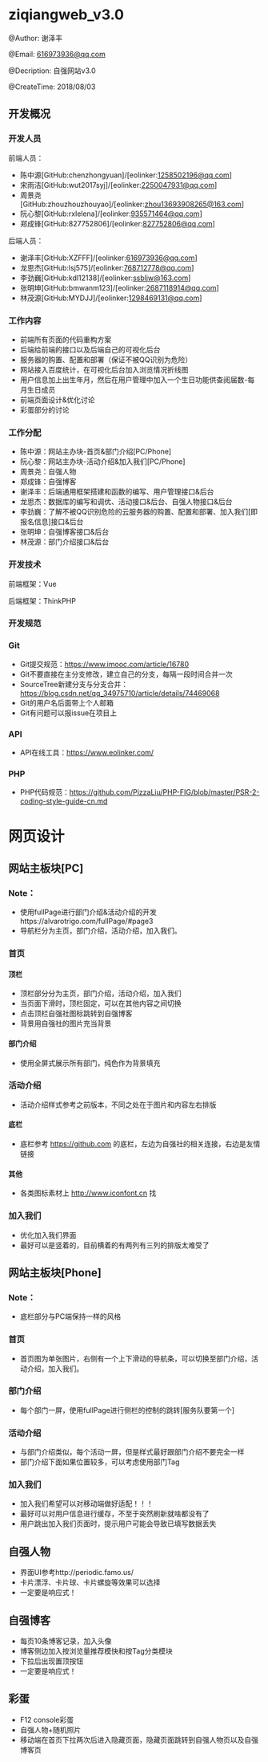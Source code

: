 # ziqiangweb_v3.0

@Author: 谢泽丰

@Email: 616973936@qq.com

@Decription: 自强网站v3.0

@CreateTime: 2018/08/03



## 开发概况

### 开发人员

前端人员：

- 陈中源[GitHub:chenzhongyuan]/[eolinker:1258502196@qq.com]
- 宋雨洁[GitHub:wut2017syj]/[eolinker:2250047931@qq.com]
- 周景尧[GitHub:zhouzhouzhouyao]/[eolinker:zhou13693908265@163.com]
- 阮心黎[GitHub:rxlelena]/[eolinker:935571464@qq.com]
- 郑成锋[GitHub:827752806]/[eolinker:827752806@qq.com]

后端人员：

- 谢泽丰[GitHub:XZFFF]/[eolinker:616973936@qq.com]
- 龙思杰[GitHub:lsj575]/[eolinker:768712778@qq.com]
- 李劲巍[GitHub:kdl12138]/[eolinker:ssbljw@163.com]
- 张明坤[GitHub:bmwanm123]/[eolinker:2687118914@qq.com]
- 林茂源[GitHub:MYDJJ]/[eolinker:1298469131@qq.com]

### 工作内容

- 前端所有页面的代码重构方案
- 后端给前端的接口以及后端自己的可视化后台
- 服务器的购置、配置和部署（保证不被QQ识别为危险）
- 网站接入百度统计，在可视化后台加入浏览情况折线图
- 用户信息加上出生年月，然后在用户管理中加入一个生日功能供查阅届数-每月生日成员
- 前端页面设计&优化讨论
- 彩蛋部分的讨论

### 工作分配

- 陈中源：网站主办块-首页&部门介绍[PC/Phone]
- 阮心黎：网站主办块-活动介绍&加入我们[PC/Phone]
- 周景尧：自强人物
- 郑成锋：自强博客
- 谢泽丰：后端通用框架搭建和函数的编写、用户管理接口&后台
- 龙思杰：数据库的编写和调优、活动接口&后台、自强人物接口&后台
- 李劲巍：了解不被QQ识别危险的云服务器的购置、配置和部署、加入我们[即报名信息]接口&后台
- 张明坤：自强博客接口&后台
- 林茂源：部门介绍接口&后台

### 开发技术

前端框架：Vue

后端框架：ThinkPHP

### 开发规范

### Git

- Git提交规范：https://www.imooc.com/article/16780
- Git不要直接在主分支修改，建立自己的分支，每隔一段时间合并一次
- SourceTree新建分支与分支合并：https://blog.csdn.net/qq_34975710/article/details/74469068
- Git的用户名后面带上个人邮箱
- Git有问题可以报issue在项目上

### API

- API在线工具：https://www.eolinker.com/

### PHP

- PHP代码规范：https://github.com/PizzaLiu/PHP-FIG/blob/master/PSR-2-coding-style-guide-cn.md



# 网页设计

## 网站主板块[PC]

### Note：

- 使用fullPage进行部门介绍&活动介绍的开发https://alvarotrigo.com/fullPage/#page3
- 导航栏分为主页，部门介绍，活动介绍，加入我们。

### 首页

#### 顶栏

- 顶栏部分分为主页，部门介绍，活动介绍，加入我们
- 当页面下滑时，顶栏固定，可以在其他内容之间切换
- 点击顶栏自强社图标跳转到自强博客
- 背景用自强社的图片充当背景

#### 部门介绍

- 使用全屏式展示所有部门，纯色作为背景填充

### 活动介绍

- 活动介绍样式参考之前版本，不同之处在于图片和内容左右排版

#### 底栏

- 底栏参考 https://github.com 的底栏，左边为自强社的相关连接，右边是友情链接

#### 其他

- 各类图标素材上 http://www.iconfont.cn 找

### 加入我们

- 优化加入我们界面
- 最好可以是竖着的，目前横着的有两列有三列的排版太难受了



## 网站主板块[Phone]

### Note：

- 底栏部分与PC端保持一样的风格

### 首页

- 首页图为单张图片，右侧有一个上下滑动的导航条，可以切换至部门介绍，活动介绍，加入我们。

### 部门介绍

- 每个部门一屏，使用fullPage进行侧栏的控制的跳转[服务队要第一个]

### 活动介绍

- 与部门介绍类似，每个活动一屏，但是样式最好跟部门介绍不要完全一样
- 部门介绍下面如果位置较多，可以考虑使用部门Tag

### 加入我们

- 加入我们希望可以对移动端做好适配！！！
- 最好可以对用户信息进行缓存，不至于突然刷新就啥都没有了
- 用户跳出加入我们页面时，提示用户可能会导致已填写数据丢失



## 自强人物

- 界面UI参考http://periodic.famo.us/
- 卡片漂浮、卡片球、卡片螺旋等效果可以选择
- 一定要是响应式！



## 自强博客

- 每页10条博客记录，加入头像
- 博客侧边加入按浏览量推荐模快和按Tag分类模块
- 下拉后出现置顶按钮
- 一定要是响应式！



## 彩蛋

- F12 console彩蛋
- 自强人物+随机照片
- 移动端在首页下拉两次后进入隐藏页面，隐藏页面跳转到自强人物页以及自强博客页
